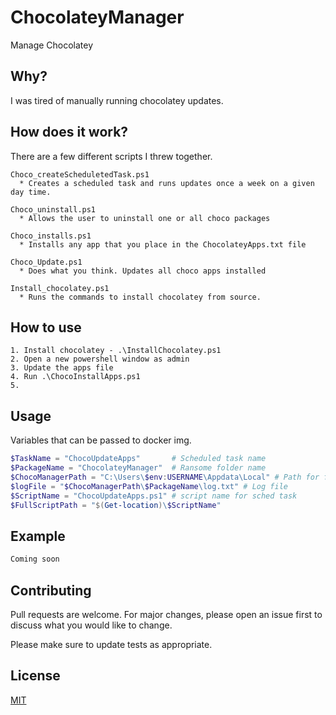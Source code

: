 # ChocolateyManager
Manage Chocolatey 

## Why? 
I was tired of manually running chocolatey updates.

## How does it work? 

There are a few different scripts I threw together. 
```
Choco_createScheduletedTask.ps1
  * Creates a scheduled task and runs updates once a week on a given day time. 

Choco_uninstall.ps1
  * Allows the user to uninstall one or all choco packages 

Choco_installs.ps1
  * Installs any app that you place in the ChocolateyApps.txt file 

Choco_Update.ps1
  * Does what you think. Updates all choco apps installed

Install_chocolatey.ps1
  * Runs the commands to install chocolatey from source.
```

## How to use

```
1. Install chocolatey - .\InstallChocolatey.ps1
2. Open a new powershell window as admin
3. Update the apps file
4. Run .\ChocoInstallApps.ps1
5. 

```

## Usage

Variables that can be passed to docker img. 
```powershell
$TaskName = "ChocoUpdateApps"       # Scheduled task name 
$PackageName = "ChocolateyManager"  # Ransome folder name 
$ChocoManagerPath = "C:\Users\$env:USERNAME\Appdata\Local" # Path for files and logs 
$logFile = "$ChocoManagerPath\$PackageName\log.txt" # Log file 
$ScriptName = "ChocoUpdateApps.ps1" # script name for sched task
$FullScriptPath = "$(Get-location)\$ScriptName"
```

## Example 

```powershell 
Coming soon
```


## Contributing
Pull requests are welcome. For major changes, please open an issue first to discuss what you would like to change.

Please make sure to update tests as appropriate.

## License
[MIT](https://choosealicense.com/licenses/mit/)
